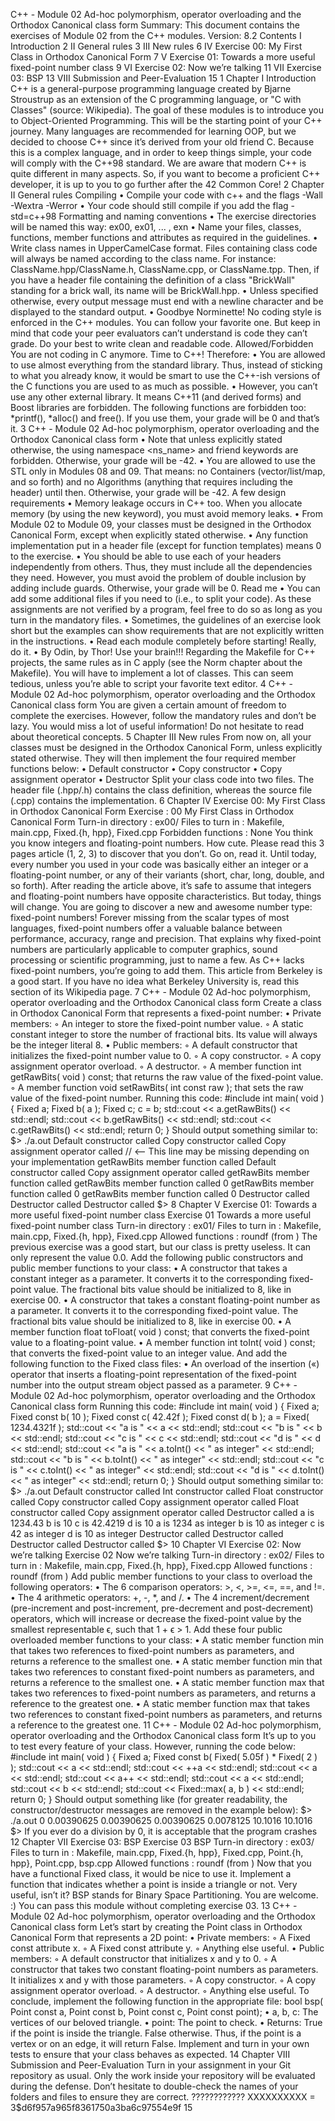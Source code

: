 C++ - Module 02
Ad-hoc polymorphism, operator overloading
and the Orthodox Canonical class form
Summary: This document contains the exercises of Module 02 from the C++ modules.
Version: 8.2
Contents
I Introduction 2
II General rules 3
III New rules 6
IV Exercise 00: My First Class in Orthodox Canonical Form 7
V Exercise 01: Towards a more useful fixed-point number class 9
VI Exercise 02: Now we’re talking 11
VII Exercise 03: BSP 13
VIII Submission and Peer-Evaluation 15
1
Chapter I
Introduction
C++ is a general-purpose programming language created by Bjarne Stroustrup as an extension of the C programming language, or "C with Classes" (source: Wikipedia).
The goal of these modules is to introduce you to Object-Oriented Programming.
This will be the starting point of your C++ journey. Many languages are recommended
for learning OOP, but we decided to choose C++ since it’s derived from your old friend
C. Because this is a complex language, and in order to keep things simple, your code will
comply with the C++98 standard.
We are aware that modern C++ is quite different in many aspects. So, if you want to
become a proficient C++ developer, it is up to you to go further after the 42 Common
Core!
2
Chapter II
General rules
Compiling
• Compile your code with c++ and the flags -Wall -Wextra -Werror
• Your code should still compile if you add the flag -std=c++98
Formatting and naming conventions
• The exercise directories will be named this way: ex00, ex01, ... , exn
• Name your files, classes, functions, member functions and attributes as required in
the guidelines.
• Write class names in UpperCamelCase format. Files containing class code will
always be named according to the class name. For instance:
ClassName.hpp/ClassName.h, ClassName.cpp, or ClassName.tpp. Then, if you
have a header file containing the definition of a class "BrickWall" standing for a
brick wall, its name will be BrickWall.hpp.
• Unless specified otherwise, every output message must end with a newline character
and be displayed to the standard output.
• Goodbye Norminette! No coding style is enforced in the C++ modules. You can
follow your favorite one. But keep in mind that code your peer evaluators can’t
understand is code they can’t grade. Do your best to write clean and readable code.
Allowed/Forbidden
You are not coding in C anymore. Time to C++! Therefore:
• You are allowed to use almost everything from the standard library. Thus, instead
of sticking to what you already know, it would be smart to use the C++-ish versions
of the C functions you are used to as much as possible.
• However, you can’t use any other external library. It means C++11 (and derived
forms) and Boost libraries are forbidden. The following functions are forbidden
too: *printf(), *alloc() and free(). If you use them, your grade will be 0 and
that’s it.
3
C++ - Module 02
Ad-hoc polymorphism, operator overloading
and the Orthodox Canonical class form
• Note that unless explicitly stated otherwise, the using namespace <ns_name> and
friend keywords are forbidden. Otherwise, your grade will be -42.
• You are allowed to use the STL only in Modules 08 and 09. That means:
no Containers (vector/list/map, and so forth) and no Algorithms (anything that
requires including the <algorithm> header) until then. Otherwise, your grade will
be -42.
A few design requirements
• Memory leakage occurs in C++ too. When you allocate memory (by using the new
keyword), you must avoid memory leaks.
• From Module 02 to Module 09, your classes must be designed in the Orthodox
Canonical Form, except when explicitly stated otherwise.
• Any function implementation put in a header file (except for function templates)
means 0 to the exercise.
• You should be able to use each of your headers independently from others. Thus,
they must include all the dependencies they need. However, you must avoid the
problem of double inclusion by adding include guards. Otherwise, your grade will
be 0.
Read me
• You can add some additional files if you need to (i.e., to split your code). As these
assignments are not verified by a program, feel free to do so as long as you turn in
the mandatory files.
• Sometimes, the guidelines of an exercise look short but the examples can show
requirements that are not explicitly written in the instructions.
• Read each module completely before starting! Really, do it.
• By Odin, by Thor! Use your brain!!!
Regarding the Makefile for C++ projects, the same rules as in C apply
(see the Norm chapter about the Makefile).
You will have to implement a lot of classes. This can seem tedious,
unless you’re able to script your favorite text editor.
4
C++ - Module 02
Ad-hoc polymorphism, operator overloading
and the Orthodox Canonical class form
You are given a certain amount of freedom to complete the exercises.
However, follow the mandatory rules and don’t be lazy. You would
miss a lot of useful information! Do not hesitate to read about
theoretical concepts.
5
Chapter III
New rules
From now on, all your classes must be designed in the Orthodox Canonical Form,
unless explicitly stated otherwise. They will then implement the four required member
functions below:
• Default constructor
• Copy constructor
• Copy assignment operator
• Destructor
Split your class code into two files. The header file (.hpp/.h) contains the class
definition, whereas the source file (.cpp) contains the implementation.
6
Chapter IV
Exercise 00: My First Class in
Orthodox Canonical Form
Exercise : 00
My First Class in Orthodox Canonical Form
Turn-in directory : ex00/
Files to turn in : Makefile, main.cpp, Fixed.{h, hpp}, Fixed.cpp
Forbidden functions : None
You think you know integers and floating-point numbers. How cute.
Please read this 3 pages article (1, 2, 3) to discover that you don’t. Go on, read it.
Until today, every number you used in your code was basically either an integer or a
floating-point number, or any of their variants (short, char, long, double, and so forth).
After reading the article above, it’s safe to assume that integers and floating-point numbers have opposite characteristics.
But today, things will change. You are going to discover a new and awesome number
type: fixed-point numbers! Forever missing from the scalar types of most languages,
fixed-point numbers offer a valuable balance between performance, accuracy, range and
precision. That explains why fixed-point numbers are particularly applicable to computer
graphics, sound processing or scientific programming, just to name a few.
As C++ lacks fixed-point numbers, you’re going to add them. This article from
Berkeley is a good start. If you have no idea what Berkeley University is, read this
section of its Wikipedia page.
7
C++ - Module 02
Ad-hoc polymorphism, operator overloading
and the Orthodox Canonical class form
Create a class in Orthodox Canonical Form that represents a fixed-point number:
• Private members:
◦ An integer to store the fixed-point number value.
◦ A static constant integer to store the number of fractional bits. Its value
will always be the integer literal 8.
• Public members:
◦ A default constructor that initializes the fixed-point number value to 0.
◦ A copy constructor.
◦ A copy assignment operator overload.
◦ A destructor.
◦ A member function int getRawBits( void ) const;
that returns the raw value of the fixed-point value.
◦ A member function void setRawBits( int const raw );
that sets the raw value of the fixed-point number.
Running this code:
#include <iostream>
int main( void ) {
Fixed a;
Fixed b( a );
Fixed c;
c = b;
std::cout << a.getRawBits() << std::endl;
std::cout << b.getRawBits() << std::endl;
std::cout << c.getRawBits() << std::endl;
return 0;
}
Should output something similar to:
$> ./a.out
Default constructor called
Copy constructor called
Copy assignment operator called // <-- This line may be missing depending on your implementation
getRawBits member function called
Default constructor called
Copy assignment operator called
getRawBits member function called
getRawBits member function called
0
getRawBits member function called
0
getRawBits member function called
0
Destructor called
Destructor called
Destructor called
$>
8
Chapter V
Exercise 01: Towards a more useful
fixed-point number class
Exercise 01
Towards a more useful fixed-point number class
Turn-in directory : ex01/
Files to turn in : Makefile, main.cpp, Fixed.{h, hpp}, Fixed.cpp
Allowed functions : roundf (from <cmath>)
The previous exercise was a good start, but our class is pretty useless. It can only
represent the value 0.0.
Add the following public constructors and public member functions to your class:
• A constructor that takes a constant integer as a parameter.
It converts it to the corresponding fixed-point value. The fractional bits value
should be initialized to 8, like in exercise 00.
• A constructor that takes a constant floating-point number as a parameter.
It converts it to the corresponding fixed-point value. The fractional bits value
should be initialized to 8, like in exercise 00.
• A member function float toFloat( void ) const;
that converts the fixed-point value to a floating-point value.
• A member function int toInt( void ) const;
that converts the fixed-point value to an integer value.
And add the following function to the Fixed class files:
• An overload of the insertion («) operator that inserts a floating-point representation
of the fixed-point number into the output stream object passed as a parameter.
9
C++ - Module 02
Ad-hoc polymorphism, operator overloading
and the Orthodox Canonical class form
Running this code:
#include <iostream>
int main( void ) {
Fixed a;
Fixed const b( 10 );
Fixed const c( 42.42f );
Fixed const d( b );
a = Fixed( 1234.4321f );
std::cout << "a is " << a << std::endl;
std::cout << "b is " << b << std::endl;
std::cout << "c is " << c << std::endl;
std::cout << "d is " << d << std::endl;
std::cout << "a is " << a.toInt() << " as integer" << std::endl;
std::cout << "b is " << b.toInt() << " as integer" << std::endl;
std::cout << "c is " << c.toInt() << " as integer" << std::endl;
std::cout << "d is " << d.toInt() << " as integer" << std::endl;
return 0;
}
Should output something similar to:
$> ./a.out
Default constructor called
Int constructor called
Float constructor called
Copy constructor called
Copy assignment operator called
Float constructor called
Copy assignment operator called
Destructor called
a is 1234.43
b is 10
c is 42.4219
d is 10
a is 1234 as integer
b is 10 as integer
c is 42 as integer
d is 10 as integer
Destructor called
Destructor called
Destructor called
Destructor called
$>
10
Chapter VI
Exercise 02: Now we’re talking
Exercise 02
Now we’re talking
Turn-in directory : ex02/
Files to turn in : Makefile, main.cpp, Fixed.{h, hpp}, Fixed.cpp
Allowed functions : roundf (from <cmath>)
Add public member functions to your class to overload the following operators:
• The 6 comparison operators: >, <, >=, <=, ==, and !=.
• The 4 arithmetic operators: +, -, *, and /.
• The 4 increment/decrement (pre-increment and post-increment, pre-decrement and
post-decrement) operators, which will increase or decrease the fixed-point value by
the smallest representable ϵ, such that 1 + ϵ > 1.
Add these four public overloaded member functions to your class:
• A static member function min that takes two references to fixed-point numbers as
parameters, and returns a reference to the smallest one.
• A static member function min that takes two references to constant fixed-point
numbers as parameters, and returns a reference to the smallest one.
• A static member function max that takes two references to fixed-point numbers as
parameters, and returns a reference to the greatest one.
• A static member function max that takes two references to constant fixed-point
numbers as parameters, and returns a reference to the greatest one.
11
C++ - Module 02
Ad-hoc polymorphism, operator overloading
and the Orthodox Canonical class form
It’s up to you to test every feature of your class. However, running the code below:
#include <iostream>
int main( void ) {
Fixed a;
Fixed const b( Fixed( 5.05f ) * Fixed( 2 ) );
std::cout << a << std::endl;
std::cout << ++a << std::endl;
std::cout << a << std::endl;
std::cout << a++ << std::endl;
std::cout << a << std::endl;
std::cout << b << std::endl;
std::cout << Fixed::max( a, b ) << std::endl;
return 0;
}
Should output something like (for greater readability, the constructor/destructor messages are removed in the example below):
$> ./a.out
0
0.00390625
0.00390625
0.00390625
0.0078125
10.1016
10.1016
$>
If you ever do a division by 0, it is acceptable that the program
crashes
12
Chapter VII
Exercise 03: BSP
Exercise 03
BSP
Turn-in directory : ex03/
Files to turn in : Makefile, main.cpp, Fixed.{h, hpp}, Fixed.cpp,
Point.{h, hpp}, Point.cpp, bsp.cpp
Allowed functions : roundf (from <cmath>)
Now that you have a functional Fixed class, it would be nice to use it.
Implement a function that indicates whether a point is inside a triangle or not. Very
useful, isn’t it?
BSP stands for Binary Space Partitioning. You are welcome. :)
You can pass this module without completing exercise 03.
13
C++ - Module 02
Ad-hoc polymorphism, operator overloading
and the Orthodox Canonical class form
Let’s start by creating the Point class in Orthodox Canonical Form that represents
a 2D point:
• Private members:
◦ A Fixed const attribute x.
◦ A Fixed const attribute y.
◦ Anything else useful.
• Public members:
◦ A default constructor that initializes x and y to 0.
◦ A constructor that takes two constant floating-point numbers as parameters.
It initializes x and y with those parameters.
◦ A copy constructor.
◦ A copy assignment operator overload.
◦ A destructor.
◦ Anything else useful.
To conclude, implement the following function in the appropriate file:
bool bsp( Point const a, Point const b, Point const c, Point const point);
• a, b, c: The vertices of our beloved triangle.
• point: The point to check.
• Returns: True if the point is inside the triangle. False otherwise.
Thus, if the point is a vertex or on an edge, it will return False.
Implement and turn in your own tests to ensure that your class behaves as expected.
14
Chapter VIII
Submission and Peer-Evaluation
Turn in your assignment in your Git repository as usual. Only the work inside your
repository will be evaluated during the defense. Don’t hesitate to double-check the names
of your folders and files to ensure they are correct.
???????????? XXXXXXXXXX = $3$$d6f957a965f8361750a3ba6c97554e9f
15